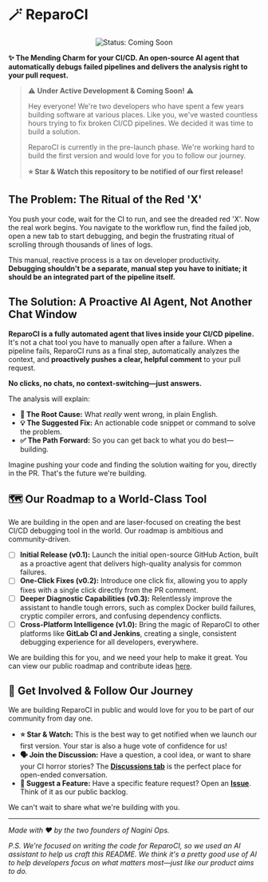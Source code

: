 # 🪄 ReparoCI

<p align="center">
  <img src="https://img.shields.io/static/v1?label=Status&message=Coming%20Soon&color=blueviolet&style=for-the-badge" alt="Status: Coming Soon" />
</p>

**✨ The Mending Charm for your CI/CD. An open-source AI agent that automatically debugs failed pipelines and delivers the analysis right to your pull request.**

> ⚠️ **Under Active Development & Coming Soon!** ⚠️
>
> Hey everyone! We're two developers who have spent a few years building software at various places. Like you, we've wasted countless hours trying to fix broken CI/CD pipelines. We decided it was time to build a solution.
>
> ReparoCI is currently in the pre-launch phase. We're working hard to build the first version and would love for you to follow our journey.
>
> **⭐ Star & Watch this repository to be notified of our first release!**

## The Problem: The Ritual of the Red 'X'

You push your code, wait for the CI to run, and see the dreaded red 'X'. Now the real work begins. You navigate to the workflow run, find the failed job, open a new tab to start debugging, and begin the frustrating ritual of scrolling through thousands of lines of logs.

This manual, reactive process is a tax on developer productivity. **Debugging shouldn't be a separate, manual step you have to initiate; it should be an integrated part of the pipeline itself.**

## The Solution: A Proactive AI Agent, Not Another Chat Window

**ReparoCI is a fully automated agent that lives inside your CI/CD pipeline.** It's not a chat tool you have to manually open after a failure. When a pipeline fails, ReparoCI runs as a final step, automatically analyzes the context, and **proactively pushes a clear, helpful comment** to your pull request.

**No clicks, no chats, no context-switching—just answers.**

The analysis will explain:
*   **💬 The Root Cause:** What *really* went wrong, in plain English.
*   **💡 The Suggested Fix:** An actionable code snippet or command to solve the problem.
*   **✅ The Path Forward:** So you can get back to what you do best—building.

Imagine pushing your code and finding the solution waiting for you, directly in the PR. That's the future we're building.

## 🗺️ Our Roadmap to a World-Class Tool

We are building in the open and are laser-focused on creating the best CI/CD debugging tool in the world. Our roadmap is ambitious and community-driven.

*   [ ] **Initial Release (v0.1):** Launch the initial open-source GitHub Action, built as a proactive agent that delivers high-quality analysis for common failures.
*   [ ] **One-Click Fixes (v0.2):** Introduce one click fix, allowing you to apply fixes with a single click directly from the PR comment.
*   [ ] **Deeper Diagnostic Capabilities (v0.3):** Relentlessly improve the assistant to handle tough errors, such as complex Docker build failures, cryptic compiler errors, and confusing dependency conflicts.
*   [ ] **Cross-Platform Intelligence (v1.0):** Bring the magic of ReparoCI to other platforms like **GitLab CI and Jenkins**, creating a single, consistent debugging experience for all developers, everywhere.

We are building this for you, and we need your help to make it great. You can view our public roadmap and contribute ideas [here](https://github.com/orgs/NaginiOps/projects/1).

## 👋 Get Involved & Follow Our Journey

We are building ReparoCI in public and would love for you to be part of our community from day one.

*   **⭐ Star & Watch:** This is the best way to get notified when we launch our first version. Your star is also a huge vote of confidence for us!
*   **🗣️ Join the Discussion:** Have a question, a cool idea, or want to share your CI horror stories? The [**Discussions tab**](https://github.com/NaginiOps/ReparoCI/discussions) is the perfect place for open-ended conversation.
*   **📝 Suggest a Feature:** Have a specific feature request? Open an [**Issue**](https://github.com/NaginiOps/ReparoCI/issues). Think of it as our public backlog.

We can't wait to share what we're building with you.

---

*Made with ❤️ by the two founders of Nagini Ops.*

*P.S. We're focused on writing the code for ReparoCI, so we used an AI assistant to help us craft this README. We think it's a pretty good use of AI to help developers focus on what matters most—just like our product aims to do.*
